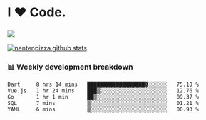 # I ❤️ Code.

### ![](http://img.shields.io/badge/Go-language-blue?style=for-the-badge&logo=appveyor)
[![nentenpizza github stats](https://github-readme-stats.vercel.app/api?username=nentenpizza&count_private=true)](https://github.com/anuraghazra/github-readme-stats)

### 📊 Weekly development breakdown

<!--START_SECTION:waka-->
```text
Dart     8 hrs 14 mins   ██████████████████▓░░░░░░   75.10 % 
Vue.js   1 hr 24 mins    ███▒░░░░░░░░░░░░░░░░░░░░░   12.76 % 
Go       1 hr 1 min      ██▒░░░░░░░░░░░░░░░░░░░░░░   09.37 % 
SQL      7 mins          ▒░░░░░░░░░░░░░░░░░░░░░░░░   01.21 % 
YAML     6 mins          ▒░░░░░░░░░░░░░░░░░░░░░░░░   00.93 % 
```
<!--END_SECTION:waka-->

